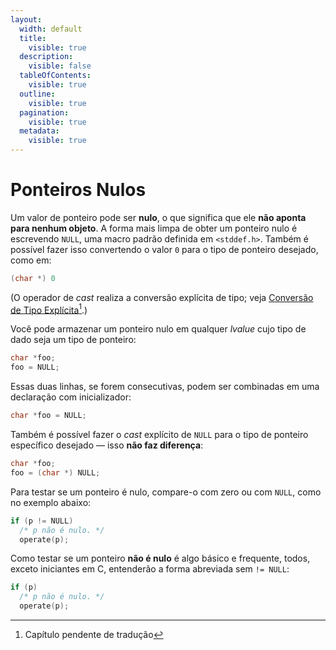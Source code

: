 ```yaml
---
layout:
  width: default
  title:
    visible: true
  description:
    visible: false
  tableOfContents:
    visible: true
  outline:
    visible: true
  pagination:
    visible: true
  metadata:
    visible: true
---
```


# Ponteiros Nulos

Um valor de ponteiro pode ser **nulo**, o que significa que ele **não aponta para nenhum objeto**. A forma mais limpa de obter um ponteiro nulo é escrevendo `NULL`, uma macro padrão definida em `<stddef.h>`. Também é possível fazer isso convertendo o valor `0` para o tipo de ponteiro desejado, como em:

```c
(char *) 0
```

(O operador de _cast_ realiza a conversão explícita de tipo; veja [Conversão de Tipo Explícita](#user-content-fn-1)[^1].)

Você pode armazenar um ponteiro nulo em qualquer _lvalue_ cujo tipo de dado seja um tipo de ponteiro:

```c
char *foo;
foo = NULL;
```

Essas duas linhas, se forem consecutivas, podem ser combinadas em uma declaração com inicializador:

```c
char *foo = NULL;
```

Também é possível fazer o _cast_ explícito de `NULL` para o tipo de ponteiro específico desejado — isso **não faz diferença**:

```c
char *foo;
foo = (char *) NULL;
```

Para testar se um ponteiro é nulo, compare-o com zero ou com `NULL`, como no exemplo abaixo:

```c
if (p != NULL)
  /* p não é nulo. */
  operate(p);
```

Como testar se um ponteiro **não é nulo** é algo básico e frequente, todos, exceto iniciantes em C, entenderão a forma abreviada sem `!= NULL`:

```c
if (p)
  /* p não é nulo. */
  operate(p);
```

[^1]: Capítulo pendente de tradução
